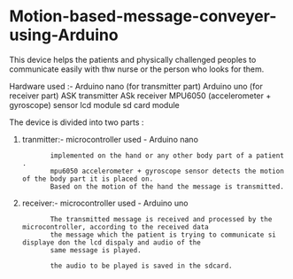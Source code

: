 # Motion-based-message-conveyer-using-Arduino


This device helps the patients and physically challenged peoples to communicate easily with thw nurse or the person who looks for them.

Hardware used :-
              Arduino nano (for transmitter part)
              Arduino uno  (for receiver part)
              ASK transmitter
              ASk receiver
              MPU6050 (accelerometer + gyroscope) sensor
              lcd module 
              sd card module 
              


The device is divided into two parts :

1. tranmitter:- microcontroller used - Arduino nano
              
              implemented on the hand or any other body part of a patient .
              mpu6050 accelerometer + gyroscope sensor detects the motion of the body part it is placed on.
              Based on the motion of the hand the message is transmitted.
              
              
 2. receiver:- microcontroller used - Arduino uno
             
               The transmitted message is received and processed by the microcontroller, according to the received data 
               the message which the patient is trying to communicate si displaye don the lcd dispaly and audio of the 
               same message is played.
               
               the audio to be played is saved in the sdcard. 
